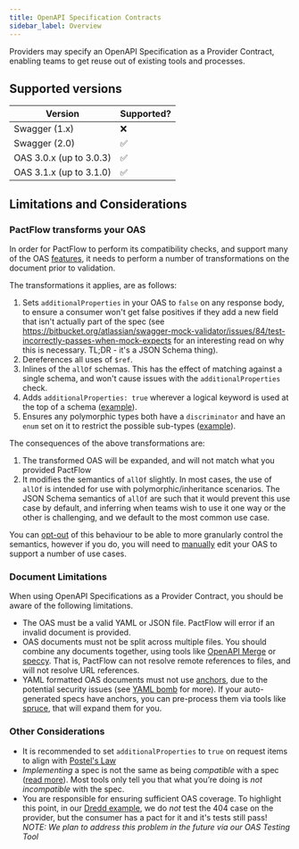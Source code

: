 ```yaml
---
title: OpenAPI Specification Contracts
sidebar_label: Overview
---
```


Providers may specify an OpenAPI Specification as a Provider Contract, enabling teams to get reuse out of existing tools and processes.

## Supported versions

| Version                 | Supported? |
| ------------------------| ---------- |
| Swagger (1.x)           | ❌         |
| Swagger (2.0)           | ✅         |
| OAS 3.0.x (up to 3.0.3) | ✅         |
| OAS 3.1.x (up to 3.1.0) | ✅         |

## Limitations and Considerations

### PactFlow transforms your OAS

In order for PactFlow to perform its compatibility checks, and support many of the OAS [features](/docs/bi-directional-contract-testing/contracts/oas/features), it needs to perform a number of transformations on the document prior to validation.

The transformations it applies, are as follows:

1. Sets `additionalProperties` in your OAS to `false` on any response body, to ensure a consumer won't get false positives if they add a new field that isn't actually part of the spec (see
  https://bitbucket.org/atlassian/swagger-mock-validator/issues/84/test-incorrectly-passes-when-mock-expects for an interesting read on why this is necessary. TL;DR - it's a JSON Schema thing).
2. Dereferences all uses of `$ref`.
1. Inlines of the `allOf` schemas. This has the effect of matching against a single schema, and won't cause issues with the `additionalProperties` check. 
3. Adds `additionalProperties: true` wherever a logical keyword is used at the top of a schema ([example](https://github.com/pactflow/bdct-oas-examples/blob/ee636c614ce8d5b562adb141fbaae385a29a87da/examples/inheritance/inheritance.oas.yml#L26)).
4. Ensures any polymorphic types both have a `discriminator` and have an `enum` set on it to restrict the possible sub-types ([example](https://github.com/pactflow/bdct-oas-examples/blob/ee636c614ce8d5b562adb141fbaae385a29a87da/examples/inheritance/inheritance.oas.yml#L47)).

The consequences of the above transformations are:

1. The transformed OAS will be expanded, and will not match what you provided PactFlow
2. It modifies the semantics of `allOf` slightly. In most cases, the use of `allOf` is intended for use with polymorphic/inheritance scenarios. The JSON Schema semantics of `allOf` are such that it would prevent this use case by default, and inferring when teams wish to use it one way or the other is challenging, and we default to the most common use case.

You can [opt-out](/docs/bi-directional-contract-testing/contracts/oas/configuration) of this behaviour to be able to more granularly control the semantics, however if you do, you will need to [manually](/docs/bi-directional-contract-testing/contracts/oas/keyword-support#manual-support) edit your OAS to support a number of use cases.

### Document Limitations

When using OpenAPI Specifications as a Provider Contract, you should be aware of the following limitations.

- The OAS must be a valid YAML or JSON file. PactFlow will error if an invalid document is provided.
- OAS documents must not be split across multiple files. You should combine any documents together, using tools like [OpenAPI Merge](https://github.com/robertmassaioli/openapi-merge) or [speccy](https://www.npmjs.com/package/speccy). That is, PactFlow can not resolve remote references to files, and will not resolve URL references.
- YAML formatted OAS documents must not use [anchors](https://yaml.org/spec/1.2.2/#3222-anchors-and-aliases), due to the potential security issues (see [YAML bomb](https://en.wikipedia.org/wiki/Billion_laughs_attack) for more). If your auto-generated specs have anchors, you can pre-process them via tools like [spruce](https://github.com/geofffranks/spruce), that will expand them for you.

### Other Considerations

- It is recommended to set `additionalProperties` to `true` on request items to align with [Postel's Law](https://en.wikipedia.org/wiki/Robustness_principle)
- _Implementing_ a spec is not the same as being _compatible_ with a spec ([read more](https://pactflow.io/blog/contract-testing-using-json-schemas-and-open-api-part-1/)). Most tools only tell you that what you’re doing is _not incompatible_ with the spec.
- You are responsible for ensuring sufficient OAS coverage. To highlight this point, in our [Dredd example](https://github.com/pactflow/example-bi-directional-provider-dredd), we do _not_ test the 404 case on the provider, but the consumer has a pact for it and it's tests still pass! _NOTE: We plan to address this problem in the future via our OAS Testing Tool_